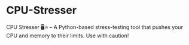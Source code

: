 # CPU-Stresser
CPU Stresser 🖥️🔥 – A Python-based stress-testing tool that pushes your CPU and memory to their limits. Use with caution!
